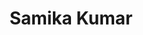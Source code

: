 ---
title: "Samika Kumar"
presenter_id: samika_kumar
layout: member_all_publications
permalink: /member_full_publications/:presenter_id/
---